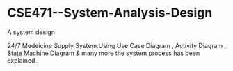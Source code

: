 # CSE471--System-Analysis-Design
A system design 

24/7 Medeicine Supply System.Using Use Case Diagram , Activity Diagram , State Machine Diagram & many more the system process has been explained .
